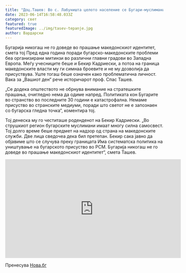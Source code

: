 ```yaml
---
title: "Доц.Ташев: Во с. Лабуништа целото население се Бугари-муслимани"
date: 2023-06-14T16:58:48.033Z
category: свет
featured: true
featuredImage: ../img/tasev-tepanje.jpg
author: Вардарски
---
```

Бугарија никогаш не го доведе во прашање македонскиот идентитет, смета тој
Пред една година поради бугарско-македонските проблеми беа организирани митинзи во различни главни градови во Западна Европа. Меѓу учесниците беше и Бекир Кадриески, а потоа на граница македонските власти му ги симнаа броевите и не му дозволија да присуствува. Уште тогаш беше означен како проблематична личност. Вака за „Вашиот ден“ рече историчарот проф. Спас Ташев.

„Се додека општеството не обрнува внимание на стратешките прашања, очигледно нема да одиме напред. Политиката кон Бугарите во странство во последните 30 години е катастрофална. Немаме присуство во странските медиуми, поради што светот не е запознаен со бугарска гледна точка“, коментира тој.

Тој денеска му го честиташе роденденот на Бекир Кадриески. „Во струшкиот регион бугарските муслимани имаат многу силна самосвест. Тој долго време беше предмет на надзор од страна на македонските служби. Две лица сведочеа дека бил претепан. Бекир сака јавно да објавиме што се случува преку границата Има систематска политика на уништување на бугарското присуство во РСМ. Бугарија никогаш не го доведе во прашање македонскиот идентитет“, смета Ташев.

<iframe width="560" height="315" src="https://www.vbox7.com/emb/external.php?vid=a98d8f7155" frameborder="0" allowfullscreen allow="autoplay; fullscreen"></iframe>

Пренесува [Нова.бг](https://nova.bg/)